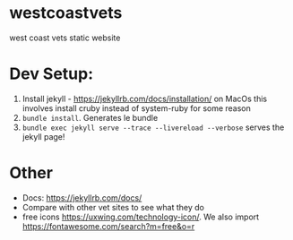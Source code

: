 # westcoastvets
west coast vets static website

# Dev Setup:
1) Install jekyll - https://jekyllrb.com/docs/installation/
   on MacOs this involves install cruby instead of system-ruby for some reason
2) `bundle install`. Generates le bundle
3) `bundle exec jekyll serve --trace --livereload --verbose` serves the jekyll page!

# Other
- Docs: https://jekyllrb.com/docs/
- Compare with other vet sites to see what they do
- free icons https://uxwing.com/technology-icon/. We also import https://fontawesome.com/search?m=free&o=r